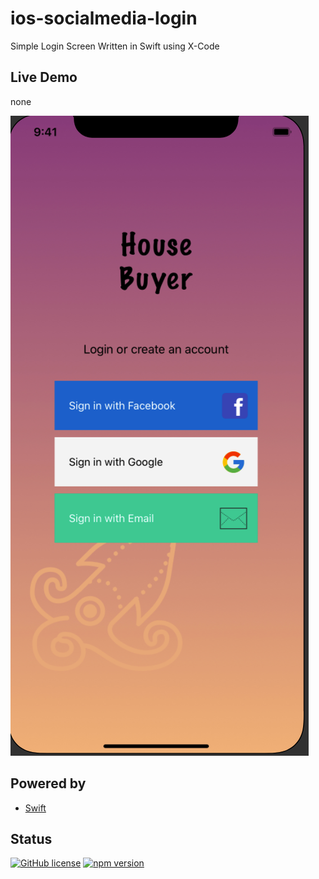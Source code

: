 # ios-socialmedia-login

Simple Login Screen Written in Swift using X-Code 


## Live Demo
none 

![Login Screen](./screen1.png "Main Page")




## Powered by

- [Swift](http://v4-alpha.getbootstrap.com/)




## Status

[![GitHub license](https://img.shields.io/badge/license-MIT-blue.svg)](https://raw.githubusercontent.com/BlackrockDigital/startbootstrap-creative/master/LICENSE)
[![npm version](https://img.shields.io/npm/v/startbootstrap-creative.svg)](https://www.npmjs.com/package/startbootstrap-creative)

